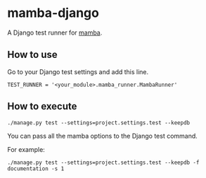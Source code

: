 # mamba-django

A Django test runner for [mamba](https://github.com/nestorsalceda/mamba).


## How to use

Go to your Django test settings and add this line.

```
TEST_RUNNER = '<your_module>.mamba_runner.MambaRunner'
```

## How to execute

```
./manage.py test --settings=project.settings.test --keepdb
```

You can pass all the mamba options to the Django test command.

For example:

```
./manage.py test --settings=project.settings.test --keepdb -f documentation -s 1
```
